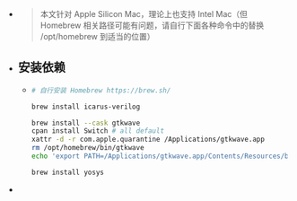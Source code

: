 - > 本文针对 Apple Silicon Mac，理论上也支持 Intel Mac（但 Homebrew 相关路径可能有问题，请自行下面各种命令中的替换 /opt/homebrew 到适当的位置）
- ## 安装依赖
	- ```bash
	  # 自行安装 Homebrew https://brew.sh/
	  
	  brew install icarus-verilog
	  
	  brew install --cask gtkwave
	  cpan install Switch # all default
	  xattr -d -r com.apple.quarantine /Applications/gtkwave.app
	  rm /opt/homebrew/bin/gtkwave
	  echo 'export PATH=/Applications/gtkwave.app/Contents/Resources/bin/:$PATH' >> ~/.zshrc
	  
	  brew install yosys
	  ```
-
